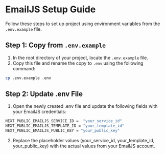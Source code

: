 # EmailJS Setup Guide

Follow these steps to set up project using environment variables from the `.env.example` file.

## Step 1: Copy from `.env.example`

1. In the root directory of your project, locate the `.env.example` file.
2. Copy this file and rename the copy to `.env` using the following command:

```bash
cp .env.example .env
```
## Step 2: Update .env File
1. Open the newly created .env file and update the following fields with your EmailJS credentials:

``` bash
NEXT_PUBLIC_EMAILJS_SERVICE_ID =  "your_service_id"
NEXT_PUBLIC_EMAILJS_TEMPLATE_ID = "your_template_id"
NEXT_PUBLIC_EMAILJS_PUBLIC_KEY = "your_public_key"
```

2. Replace the placeholder values (your_service_id, your_template_id, your_public_key) with the actual values from your EmailJS account.
